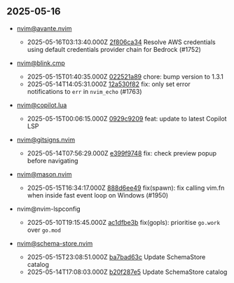## 2025-05-16

* nvim@avante.nvim
  - 2025-05-16T03:13:40.000Z [2f806ca34](https://github.com/yetone/avante.nvim/commit/2f806ca34223a50435018dd21d443795f619828d) Resolve AWS credentials using default credentials provider chain for Bedrock (#1752)

* nvim@blink.cmp
  - 2025-05-15T01:40:35.000Z [022521a89](https://github.com/Saghen/blink.cmp/commit/022521a8910a5543b0251b21c9e1a1e989745796) chore: bump version to 1.3.1
  - 2025-05-14T14:05:31.000Z [12a530f82](https://github.com/Saghen/blink.cmp/commit/12a530f82e2a8f053bd84617267eaa3dc229de0f) fix: only set error notifications to `err` in `nvim_echo` (#1763)

* nvim@copilot.lua
  - 2025-05-15T00:06:15.000Z [0929c9209](https://github.com/zbirenbaum/copilot.lua/commit/0929c92097a49b6ae3565aab157fa2bce398d953) feat: update to latest Copilot LSP

* nvim@gitsigns.nvim
  - 2025-05-14T07:56:29.000Z [e399f9748](https://github.com/lewis6991/gitsigns.nvim/commit/e399f9748d7cfd8859747c8d6c4e9c8b4d50a1bd) fix: check preview popup before navigating

* nvim@mason.nvim
  - 2025-05-15T16:34:17.000Z [888d6ee49](https://github.com/williamboman/mason.nvim/commit/888d6ee499d8089a3a4be4309d239d6be1c1e6c0) fix(spawn): fix calling vim.fn when inside fast event loop on Windows (#1950)

* nvim@nvim-lspconfig
  - 2025-05-10T19:15:45.000Z [ac1dfbe3b](https://github.com/neovim/nvim-lspconfig/commit/ac1dfbe3b60e5e23a2cff90e3bd6a3bc88031a57) fix(gopls): prioritise `go.work` over `go.mod`

* nvim@schema-store.nvim
  - 2025-05-15T23:08:51.000Z [ba7bad63c](https://github.com/b0o/SchemaStore.nvim/commit/ba7bad63cb96dae5a82e48310beada18e8eeafe5) Update SchemaStore catalog
  - 2025-05-14T17:08:03.000Z [b20f287e5](https://github.com/b0o/SchemaStore.nvim/commit/b20f287e59a5376ca0de23140c6d94563d64695d) Update SchemaStore catalog